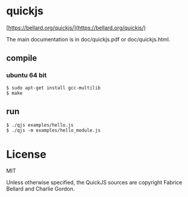 # quickjs

[https://bellard.org/quickjs/](https://bellard.org/quickjs/)

The main documentation is in doc/quickjs.pdf or doc/quickjs.html.

## compile

### ubuntu 64 bit

```
$ sudo apt-get install gcc-multilib
$ make
```

## run

```
$ ./qjs examples/hello.js
$ ./qjs -m examples/hello_module.js
```

# License

MIT 

Unless otherwise specified, the QuickJS sources are copyright Fabrice Bellard and Charlie Gordon.

